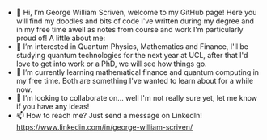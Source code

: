- 👋 Hi, I’m George William Scriven, welcome to my GitHub page! Here you will find my doodles and bits of code I've written during my degree and in my free time awell as notes from course and work I'm particularly proud of! A little about me:
- 👀 I’m interested in Quantum Physics, Mathematics and Finance, I'll be studying quantum technologies for the next year at UCL, after that I'd love to get into work or a PhD, we will see how things go.
- 🌱 I’m currently learning mathematical finance and quantum computing in my free time. Both are something I've wanted to learn about for a while now.
- 💞️ I’m looking to collaborate on... well I'm not really sure yet, let me know if you have any ideas!
- 📫 How to reach me? Just send a message on LinkedIn! https://www.linkedin.com/in/george-william-scriven/ 

<!---
GeorgeWilliam1999/GeorgeWilliam1999 is a ✨ special ✨ repository because its `README.md` (this file) appears on your GitHub profile.
You can click the Preview link to take a look at your changes.
--->
